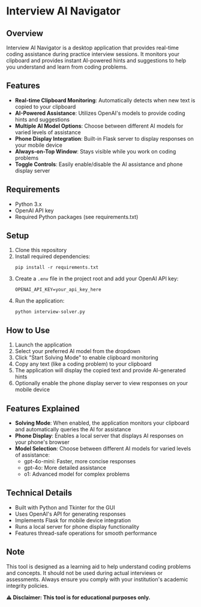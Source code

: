 # Interview AI Navigator

## Overview
Interview AI Navigator is a desktop application that provides real-time coding assistance during practice interview sessions. It monitors your clipboard and provides instant AI-powered hints and suggestions to help you understand and learn from coding problems.

## Features
- **Real-time Clipboard Monitoring**: Automatically detects when new text is copied to your clipboard
- **AI-Powered Assistance**: Utilizes OpenAI's models to provide coding hints and suggestions
- **Multiple AI Model Options**: Choose between different AI models for varied levels of assistance
- **Phone Display Integration**: Built-in Flask server to display responses on your mobile device
- **Always-on-Top Window**: Stays visible while you work on coding problems
- **Toggle Controls**: Easily enable/disable the AI assistance and phone display server

## Requirements
- Python 3.x
- OpenAI API key
- Required Python packages (see requirements.txt)

## Setup
1. Clone this repository
2. Install required dependencies:
   ```
   pip install -r requirements.txt
   ```
3. Create a `.env` file in the project root and add your OpenAI API key:
   ```
   OPENAI_API_KEY=your_api_key_here
   ```
4. Run the application:
   ```
   python interview-solver.py
   ```

## How to Use
1. Launch the application
2. Select your preferred AI model from the dropdown
3. Click "Start Solving Mode" to enable clipboard monitoring
4. Copy any text (like a coding problem) to your clipboard
5. The application will display the copied text and provide AI-generated hints
6. Optionally enable the phone display server to view responses on your mobile device

## Features Explained
- **Solving Mode**: When enabled, the application monitors your clipboard and automatically queries the AI for assistance
- **Phone Display**: Enables a local server that displays AI responses on your phone's browser
- **Model Selection**: Choose between different AI models for varied levels of assistance:
  - gpt-4o-mini: Faster, more concise responses
  - gpt-4o: More detailed assistance
  - o1: Advanced model for complex problems

## Technical Details
- Built with Python and Tkinter for the GUI
- Uses OpenAI's API for generating responses
- Implements Flask for mobile device integration
- Runs a local server for phone display functionality
- Features thread-safe operations for smooth performance

## Note
This tool is designed as a learning aid to help understand coding problems and concepts. It should not be used during actual interviews or assessments. Always ensure you comply with your institution's academic integrity policies.

**⚠️ Disclaimer: This tool is for educational purposes only.**